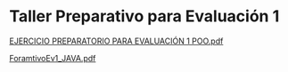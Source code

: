 # Taller Preparativo para Evaluación 1
[EJERCICIO PREPARATORIO PARA EVALUACIÓN 1 POO.pdf](https://github.com/user-attachments/files/16919734/EJERCICIO.PREPARATORIO.PARA.EVALUACION.1.POO.pdf)

[ForamtivoEv1_JAVA.pdf](https://github.com/user-attachments/files/16920012/ForamtivoEv1_JAVA.pdf)
